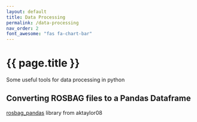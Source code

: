 ```yaml
---
layout: default
title: Data Processing
permalink: /data-processing
nav_order: 2
font_awesome: "fas fa-chart-bar"
---
```


# <i class="{{ page.font_awesome }}"></i> {{ page.title }}


Some useful tools for data processing in python

## Converting ROSBAG files to a Pandas Dataframe
[rosbag_pandas](https://github.com/aktaylor08/RosbagPandas) library from aktaylor08
